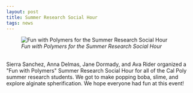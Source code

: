 ```yaml
---
layout: post
title: Summer Research Social Hour
tags: news
---
```

<figure>
  <img src="https://lesliehamachi.github.io/post_content/2024-8-2-alginate-crosslinking.jpg" alt="Fun with Polymers for the Summer Research Social Hour" title="Fun with Polymers for the Summer Research Social Hour">
  <figcaption><em>Fun with Polymers for the Summer Research Social Hour</em></figcaption>
</figure>  
<br>
Sierra Sanchez, Anna Delmas, Jane Dormady, and Ava Rider organized a "Fun with Polymers" Summer Research Social Hour for all of the Cal Poly summer research students. We got to make popping boba, slime, and explore alginate spherification. We hope everyone had fun at this event!

